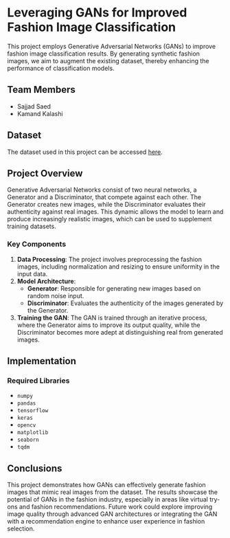 # Leveraging GANs for Improved Fashion Image Classification

This project employs Generative Adversarial Networks (GANs) to improve fashion image classification results. By generating synthetic fashion images, we aim to augment the existing dataset, thereby enhancing the performance of classification models.

## Team Members
- Sajjad Saed
- Kamand Kalashi


## Dataset
The dataset used in this project can be accessed [here](https://github.com/AemikaChow/AiDLab-fAshIon-Data/blob/main/Datasets/cleaned-maryland.md).

## Project Overview
Generative Adversarial Networks consist of two neural networks, a Generator and a Discriminator, that compete against each other. The Generator creates new images, while the Discriminator evaluates their authenticity against real images. This dynamic allows the model to learn and produce increasingly realistic images, which can be used to supplement training datasets.

### Key Components
1. **Data Processing**: The project involves preprocessing the fashion images, including normalization and resizing to ensure uniformity in the input data.
2. **Model Architecture**:
   - **Generator**: Responsible for generating new images based on random noise input.
   - **Discriminator**: Evaluates the authenticity of the images generated by the Generator.
3. **Training the GAN**: The GAN is trained through an iterative process, where the Generator aims to improve its output quality, while the Discriminator becomes more adept at distinguishing real from generated images.

## Implementation
### Required Libraries
- `numpy`
- `pandas`
- `tensorflow`
- `keras`
- `opencv`
- `matplotlib`
- `seaborn`
- `tqdm`

## Conclusions
This project demonstrates how GANs can effectively generate fashion images that mimic real images from the dataset. The results showcase the potential of GANs in the fashion industry, especially in areas like virtual try-ons and fashion recommendations. Future work could explore improving image quality through advanced GAN architectures or integrating the GAN with a recommendation engine to enhance user experience in fashion selection.
